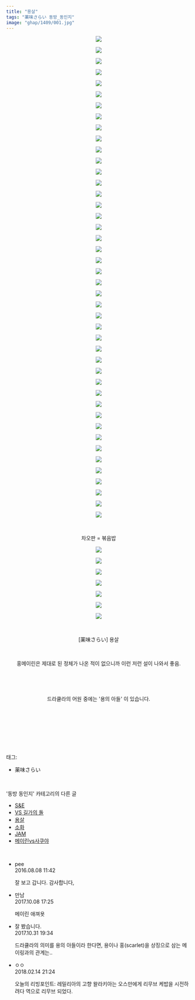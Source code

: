 ```yaml
---
title: "용살"
tags: "薬味さらい 동방_동인지"
image: "ghap/1409/001.jpg"
---
```

<div class="article">
<p style="text-align: center; clear: none; float: none;"><img src="{{ site.nasurl }}/ghap/1409/001.jpg"/></p>
<p style="text-align: center; clear: none; float: none;"><img src="{{ site.nasurl }}/ghap/1409/002.jpg"/></p>
<p style="text-align: center; clear: none; float: none;"><img src="{{ site.nasurl }}/ghap/1409/003.jpg"/></p>
<p style="text-align: center; clear: none; float: none;"><img src="{{ site.nasurl }}/ghap/1409/004.jpg"/></p>
<p style="text-align: center; clear: none; float: none;"><img src="{{ site.nasurl }}/ghap/1409/005.jpg"/></p>
<p style="text-align: center; clear: none; float: none;"><img src="{{ site.nasurl }}/ghap/1409/006.jpg"/></p>
<p style="text-align: center; clear: none; float: none;"><img src="{{ site.nasurl }}/ghap/1409/007.jpg"/></p>
<p style="text-align: center; clear: none; float: none;"><img src="{{ site.nasurl }}/ghap/1409/008.jpg"/></p>
<p style="text-align: center; clear: none; float: none;"><img src="{{ site.nasurl }}/ghap/1409/009.jpg"/></p>
<p style="text-align: center; clear: none; float: none;"><img src="{{ site.nasurl }}/ghap/1409/010.jpg"/></p>
<p style="text-align: center; clear: none; float: none;"><img src="{{ site.nasurl }}/ghap/1409/011.jpg"/></p>
<p style="text-align: center; clear: none; float: none;"><img src="{{ site.nasurl }}/ghap/1409/012.jpg"/></p>
<p style="text-align: center; clear: none; float: none;"><img src="{{ site.nasurl }}/ghap/1409/013.jpg"/></p>
<p style="text-align: center; clear: none; float: none;"><img src="{{ site.nasurl }}/ghap/1409/014.jpg"/></p>
<p style="text-align: center; clear: none; float: none;"><img src="{{ site.nasurl }}/ghap/1409/015.jpg"/></p>
<p style="text-align: center; clear: none; float: none;"><img src="{{ site.nasurl }}/ghap/1409/016.jpg"/></p>
<p style="text-align: center; clear: none; float: none;"><img src="{{ site.nasurl }}/ghap/1409/017.jpg"/></p>
<p style="text-align: center; clear: none; float: none;"><img src="{{ site.nasurl }}/ghap/1409/018.jpg"/></p>
<p style="text-align: center; clear: none; float: none;"><img src="{{ site.nasurl }}/ghap/1409/019.jpg"/></p>
<p style="text-align: center; clear: none; float: none;"><img src="{{ site.nasurl }}/ghap/1409/020.jpg"/></p>
<p style="text-align: center; clear: none; float: none;"><img src="{{ site.nasurl }}/ghap/1409/021.jpg"/></p>
<p style="text-align: center; clear: none; float: none;"><img src="{{ site.nasurl }}/ghap/1409/022.jpg"/></p>
<p style="text-align: center; clear: none; float: none;"><img src="{{ site.nasurl }}/ghap/1409/023.jpg"/></p>
<p style="text-align: center; clear: none; float: none;"><img src="{{ site.nasurl }}/ghap/1409/024.jpg"/></p>
<p style="text-align: center; clear: none; float: none;"><img src="{{ site.nasurl }}/ghap/1409/025.jpg"/></p>
<p style="text-align: center; clear: none; float: none;"><img src="{{ site.nasurl }}/ghap/1409/026.jpg"/></p>
<p style="text-align: center; clear: none; float: none;"><img src="{{ site.nasurl }}/ghap/1409/027.jpg"/></p>
<p style="text-align: center; clear: none; float: none;"><img src="{{ site.nasurl }}/ghap/1409/028.jpg"/></p>
<p style="text-align: center; clear: none; float: none;"><img src="{{ site.nasurl }}/ghap/1409/029.jpg"/></p>
<p style="text-align: center; clear: none; float: none;"><img src="{{ site.nasurl }}/ghap/1409/030.jpg"/></p>
<p style="text-align: center; clear: none; float: none;"><img src="{{ site.nasurl }}/ghap/1409/031.jpg"/></p>
<p style="text-align: center; clear: none; float: none;"><img src="{{ site.nasurl }}/ghap/1409/032.jpg"/></p>
<p style="text-align: center; clear: none; float: none;"><img src="{{ site.nasurl }}/ghap/1409/033.jpg"/></p>
<p style="text-align: center; clear: none; float: none;"><img src="{{ site.nasurl }}/ghap/1409/034.jpg"/></p>
<p style="text-align: center; clear: none; float: none;"><img src="{{ site.nasurl }}/ghap/1409/035.jpg"/></p>
<p style="text-align: center; clear: none; float: none;"><img src="{{ site.nasurl }}/ghap/1409/036.jpg"/></p>
<p style="text-align: center; clear: none; float: none;"><img src="{{ site.nasurl }}/ghap/1409/037.jpg"/></p>
<p style="text-align: center; clear: none; float: none;"><img src="{{ site.nasurl }}/ghap/1409/038.jpg"/></p>
<p style="text-align: center; clear: none; float: none;"><img src="{{ site.nasurl }}/ghap/1409/039.jpg"/></p>
<p style="text-align: center; clear: none; float: none;"><img src="{{ site.nasurl }}/ghap/1409/040.jpg"/></p>
<p style="text-align: center; clear: none; float: none;"><img src="{{ site.nasurl }}/ghap/1409/041.jpg"/></p>
<p style="text-align: center; clear: none; float: none;"><img src="{{ site.nasurl }}/ghap/1409/042.jpg"/></p>
<p style="text-align: center; clear: none; float: none;"><img src="{{ site.nasurl }}/ghap/1409/043.jpg"/></p>
<p style="text-align: center; clear: none; float: none;"><img src="{{ site.nasurl }}/ghap/1409/044.jpg"/></p>
<p style="text-align: center; clear: none; float: none;"><br/></p>
<p style="text-align: center; clear: none; float: none;">차오판 = 볶음밥</p>
<p style="text-align: center; clear: none; float: none;"><img src="{{ site.nasurl }}/ghap/1409/045.jpg"/></p>
<p style="text-align: center; clear: none; float: none;"><img src="{{ site.nasurl }}/ghap/1409/046.jpg"/></p>
<p style="text-align: center; clear: none; float: none;"><img src="{{ site.nasurl }}/ghap/1409/047.jpg"/></p>
<p style="text-align: center; clear: none; float: none;"><img src="{{ site.nasurl }}/ghap/1409/048.jpg"/></p>
<p style="text-align: center; clear: none; float: none;"><img src="{{ site.nasurl }}/ghap/1409/049.jpg"/></p>
<p style="text-align: center; clear: none; float: none;"><img src="{{ site.nasurl }}/ghap/1409/050.jpg"/></p>
<p style="text-align: center; clear: none; float: none;"><img src="{{ site.nasurl }}/ghap/1409/051.jpg"/></p>
<p style="text-align: center; clear: none; float: none;"><br/></p>
<p style="text-align: center; clear: none; float: none;">[薬味さらい] 용살</p>
<p style="text-align: center; clear: none; float: none;"><br/></p>
<p style="text-align: center; clear: none; float: none;">홍메이린은 제대로 된 정체가 나온 적이 없으니까 이런 저런 설이 나와서 좋음.</p>
<p style="text-align: center; clear: none; float: none;"><br/></p>
<p style="text-align: center; clear: none; float: none;"><br/></p>
<p style="text-align: center; clear: none; float: none;">드라큘라의 어원 중에는 '용의 아들' 이 있습니다.</p>
<p style="text-align: center; clear: none; float: none;"><br/></p>
<p style="text-align: center; clear: none; float: none;"><br/></p>
<p><br/></p>
</div><br/>
<div class="tagTrail">
<p>태그: </p>
<ul>
<li>薬味さらい</li>
</ul>
</div><br/>
<div class="another">
<p>'동방 동인지' 카테고리의 다른 글</p>
<ul>
<li><a href="/2016-08-08-ghap_1411">S&amp;E</a></li>
<li><a href="/2016-08-08-ghap_1410">VS 길가의 돌</a></li>
<li><a href="/2016-08-08-ghap_1409">용살</a></li>
<li><a href="/2016-08-08-ghap_1408">소화</a></li>
<li><a href="/2016-08-08-ghap_1407">JAM</a></li>
<li><a href="/2016-08-08-ghap_1406">메이린vs사쿠야</a></li>
</ul>
</div><br/>
<div class="cb_module cb_fluid">
<div class="cb_wrt cb_profile">
<div class="comment">
<ul>
<li class="cb_thumb_off" id="comment14776524">
<div class="cb_comment_area">
<div class="cb_info_area">
<div class="cb_section">
<span class="cb_nick_name">pee</span>
</div>
<div class="cb_section">
<span class="cb_date">2016.08.08 11:42 </span>
</div>
</div>
<div class="cb_dsc_comment">
<p class="cb_dsc">
											잘 보고 갑니다. 감사합니다,
										</p>
</div>
</div></li>
<li class="cb_thumb_off" id="comment15100540">
<div class="cb_comment_area">
<div class="cb_info_area">
<div class="cb_section">
<span class="cb_nick_name">만남</span>
</div>
<div class="cb_section">
<span class="cb_date">2017.10.08 17:25 </span>
</div>
</div>
<div class="cb_dsc_comment">
<p class="cb_dsc">
											메이린 애껴욧
										</p>
</div>
</div></li>
<li class="cb_thumb_off" id="comment15119051">
<div class="cb_comment_area">
<div class="cb_info_area">
<div class="cb_section">
<span class="cb_nick_name">잘 봤습니다.</span>
</div>
<div class="cb_section">
<span class="cb_date">2017.10.31 19:34 </span>
</div>
</div>
<div class="cb_dsc_comment">
<p class="cb_dsc">
											드라큘라의 의미를 용의 아들이라 한다면, 용이나 홍(scarlet)을 상징으로 삼는 메이링과의 관계는..
										</p>
</div>
</div></li>
<li class="cb_thumb_off" id="comment15199749">
<div class="cb_comment_area">
<div class="cb_info_area">
<div class="cb_section">
<span class="cb_nick_name">ㅇㅇ</span>
</div>
<div class="cb_section">
<span class="cb_date">2018.02.14 21:24 </span>
</div>
</div>
<div class="cb_dsc_comment">
<p class="cb_dsc">
											오늘의 리빙포인트: 레밀리아의 고향 왈라키아는 오스만에게 리무브 케밥을 시전하려다 역으로 리무브 되었다.
										</p>
</div>
</div></li>
</ul>
</div>
</div><!-- commentList close -->
</div><br/>
